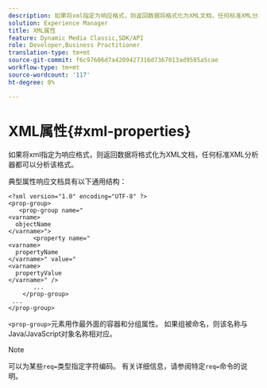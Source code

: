 ```yaml
---
description: 如果将xml指定为响应格式，则返回数据将格式化为XML文档，任何标准XML分析器都可以分析该格式。
solution: Experience Manager
title: XML属性
feature: Dynamic Media Classic,SDK/API
role: Developer,Business Practitioner
translation-type: tm+mt
source-git-commit: f6c97606d7a4209427316d7367013ad9585a5cae
workflow-type: tm+mt
source-wordcount: '117'
ht-degree: 0%

---
```



# XML属性{#xml-properties}

如果将xml指定为响应格式，则返回数据将格式化为XML文档，任何标准XML分析器都可以分析该格式。

典型属性响应文档具有以下通用结构：

```
<?xml version="1.0" encoding="UTF-8" ?>
<prop-group>
   <prop-group name="
<varname>
  objectName
</varname>">
       <property name="
<varname>
  propertyName
</varname>" value="
<varname>
  propertyValue
</varname>" />
       ...
    </prop-group>
 ...
</prop-group>
```

`<prop-group>`元素用作最外面的容器和分组属性。 如果组被命名，则该名称与Java/JavaScript对象名称相对应。

>[!NOTE]
>
>可以为某些`req=`类型指定字符编码。 有关详细信息，请参阅特定`req=`命令的说明。


